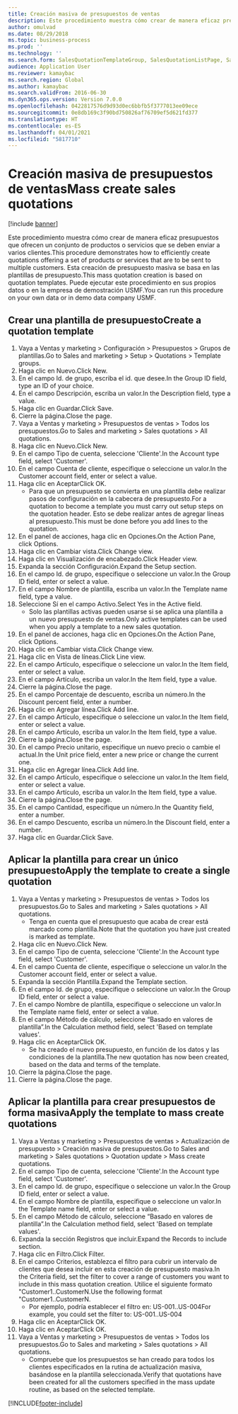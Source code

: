 ```yaml
---
title: Creación masiva de presupuestos de ventas
description: Este procedimiento muestra cómo crear de manera eficaz presupuestos que ofrecen un conjunto de productos o servicios que se deben enviar a varios clientes.
author: omulvad
ms.date: 08/29/2018
ms.topic: business-process
ms.prod: ''
ms.technology: ''
ms.search.form: SalesQuotationTemplateGroup, SalesQuotationListPage, SalesCreateQuotation, SalesQuotationTable, SysQueryForm, SalesQuickQuote
audience: Application User
ms.reviewer: kamaybac
ms.search.region: Global
ms.author: kamaybac
ms.search.validFrom: 2016-06-30
ms.dyn365.ops.version: Version 7.0.0
ms.openlocfilehash: 0422817576d9d93d0ec6bbfb5f3777013ee09ece
ms.sourcegitcommit: 0e8db169c3f90bd750826af76709ef5d621fd377
ms.translationtype: HT
ms.contentlocale: es-ES
ms.lasthandoff: 04/01/2021
ms.locfileid: "5817710"
---
```

# <a name="mass-create-sales-quotations"></a><span data-ttu-id="e9e10-103">Creación masiva de presupuestos de ventas</span><span class="sxs-lookup"><span data-stu-id="e9e10-103">Mass create sales quotations</span></span>

[!include [banner](../../includes/banner.md)]

<span data-ttu-id="e9e10-104">Este procedimiento muestra cómo crear de manera eficaz presupuestos que ofrecen un conjunto de productos o servicios que se deben enviar a varios clientes.</span><span class="sxs-lookup"><span data-stu-id="e9e10-104">This procedure demonstrates how to efficiently create quotations offering a set of products or services that are to be sent to multiple customers.</span></span> <span data-ttu-id="e9e10-105">Esta creación de presupuesto masiva se basa en las plantillas de presupuesto.</span><span class="sxs-lookup"><span data-stu-id="e9e10-105">This mass quotation creation is based on quotation templates.</span></span> <span data-ttu-id="e9e10-106">Puede ejecutar este procedimiento en sus propios datos o en la empresa de demostración USMF.</span><span class="sxs-lookup"><span data-stu-id="e9e10-106">You can run this procedure on your own data or in demo data company USMF.</span></span>


## <a name="create-a-quotation-template"></a><span data-ttu-id="e9e10-107">Crear una plantilla de presupuesto</span><span class="sxs-lookup"><span data-stu-id="e9e10-107">Create a quotation template</span></span>
1. <span data-ttu-id="e9e10-108">Vaya a Ventas y marketing > Configuración > Presupuestos > Grupos de plantillas.</span><span class="sxs-lookup"><span data-stu-id="e9e10-108">Go to Sales and marketing > Setup > Quotations > Template groups.</span></span>
2. <span data-ttu-id="e9e10-109">Haga clic en Nuevo.</span><span class="sxs-lookup"><span data-stu-id="e9e10-109">Click New.</span></span>
3. <span data-ttu-id="e9e10-110">En el campo Id. de grupo, escriba el id. que desee.</span><span class="sxs-lookup"><span data-stu-id="e9e10-110">In the Group ID field, type an ID of your choice.</span></span>
4. <span data-ttu-id="e9e10-111">En el campo Descripción, escriba un valor.</span><span class="sxs-lookup"><span data-stu-id="e9e10-111">In the Description field, type a value.</span></span>
5. <span data-ttu-id="e9e10-112">Haga clic en Guardar.</span><span class="sxs-lookup"><span data-stu-id="e9e10-112">Click Save.</span></span>
6. <span data-ttu-id="e9e10-113">Cierre la página.</span><span class="sxs-lookup"><span data-stu-id="e9e10-113">Close the page.</span></span>
7. <span data-ttu-id="e9e10-114">Vaya a Ventas y marketing > Presupuestos de ventas > Todos los presupuestos.</span><span class="sxs-lookup"><span data-stu-id="e9e10-114">Go to Sales and marketing > Sales quotations > All quotations.</span></span>
8. <span data-ttu-id="e9e10-115">Haga clic en Nuevo.</span><span class="sxs-lookup"><span data-stu-id="e9e10-115">Click New.</span></span>
9. <span data-ttu-id="e9e10-116">En el campo Tipo de cuenta, seleccione 'Cliente'.</span><span class="sxs-lookup"><span data-stu-id="e9e10-116">In the Account type field, select 'Customer'.</span></span>
10. <span data-ttu-id="e9e10-117">En el campo Cuenta de cliente, especifique o seleccione un valor.</span><span class="sxs-lookup"><span data-stu-id="e9e10-117">In the Customer account field, enter or select a value.</span></span>
11. <span data-ttu-id="e9e10-118">Haga clic en Aceptar</span><span class="sxs-lookup"><span data-stu-id="e9e10-118">Click OK.</span></span>
    * <span data-ttu-id="e9e10-119">Para que un presupuesto se convierta en una plantilla debe realizar pasos de configuración en la cabecera de presupuesto.</span><span class="sxs-lookup"><span data-stu-id="e9e10-119">For a quotation to become a template you must carry out  setup steps on the quotation header.</span></span> <span data-ttu-id="e9e10-120">Esto se debe realizar antes de agregar líneas al presupuesto.</span><span class="sxs-lookup"><span data-stu-id="e9e10-120">This must be done before you add lines to the quotation.</span></span>   
12. <span data-ttu-id="e9e10-121">En el panel de acciones, haga clic en Opciones.</span><span class="sxs-lookup"><span data-stu-id="e9e10-121">On the Action Pane, click Options.</span></span>
13. <span data-ttu-id="e9e10-122">Haga clic en Cambiar vista.</span><span class="sxs-lookup"><span data-stu-id="e9e10-122">Click Change view.</span></span>
14. <span data-ttu-id="e9e10-123">Haga clic en Visualización de encabezado.</span><span class="sxs-lookup"><span data-stu-id="e9e10-123">Click Header view.</span></span>
15. <span data-ttu-id="e9e10-124">Expanda la sección Configuración.</span><span class="sxs-lookup"><span data-stu-id="e9e10-124">Expand the Setup section.</span></span>
16. <span data-ttu-id="e9e10-125">En el campo Id. de grupo, especifique o seleccione un valor.</span><span class="sxs-lookup"><span data-stu-id="e9e10-125">In the Group ID field, enter or select a value.</span></span>
17. <span data-ttu-id="e9e10-126">En el campo Nombre de plantilla, escriba un valor.</span><span class="sxs-lookup"><span data-stu-id="e9e10-126">In the Template name field, type a value.</span></span>
18. <span data-ttu-id="e9e10-127">Seleccione Sí en el campo Activo.</span><span class="sxs-lookup"><span data-stu-id="e9e10-127">Select Yes in the Active field.</span></span>
    * <span data-ttu-id="e9e10-128">Solo las plantillas activas pueden usarse si se aplica una plantilla a un nuevo presupuesto de ventas.</span><span class="sxs-lookup"><span data-stu-id="e9e10-128">Only active templates can be used when you apply a template to a new sales quotation.</span></span>  
19. <span data-ttu-id="e9e10-129">En el panel de acciones, haga clic en Opciones.</span><span class="sxs-lookup"><span data-stu-id="e9e10-129">On the Action Pane, click Options.</span></span>
20. <span data-ttu-id="e9e10-130">Haga clic en Cambiar vista.</span><span class="sxs-lookup"><span data-stu-id="e9e10-130">Click Change view.</span></span>
21. <span data-ttu-id="e9e10-131">Haga clic en Vista de líneas.</span><span class="sxs-lookup"><span data-stu-id="e9e10-131">Click Line view.</span></span>
22. <span data-ttu-id="e9e10-132">En el campo Artículo, especifique o seleccione un valor.</span><span class="sxs-lookup"><span data-stu-id="e9e10-132">In the Item field, enter or select a value.</span></span>
23. <span data-ttu-id="e9e10-133">En el campo Artículo, escriba un valor.</span><span class="sxs-lookup"><span data-stu-id="e9e10-133">In the Item field, type a value.</span></span>
24. <span data-ttu-id="e9e10-134">Cierre la página.</span><span class="sxs-lookup"><span data-stu-id="e9e10-134">Close the page.</span></span>
25. <span data-ttu-id="e9e10-135">En el campo Porcentaje de descuento, escriba un número.</span><span class="sxs-lookup"><span data-stu-id="e9e10-135">In the Discount percent field, enter a number.</span></span>
26. <span data-ttu-id="e9e10-136">Haga clic en Agregar línea.</span><span class="sxs-lookup"><span data-stu-id="e9e10-136">Click Add line.</span></span>
27. <span data-ttu-id="e9e10-137">En el campo Artículo, especifique o seleccione un valor.</span><span class="sxs-lookup"><span data-stu-id="e9e10-137">In the Item field, enter or select a value.</span></span>
28. <span data-ttu-id="e9e10-138">En el campo Artículo, escriba un valor.</span><span class="sxs-lookup"><span data-stu-id="e9e10-138">In the Item field, type a value.</span></span>
29. <span data-ttu-id="e9e10-139">Cierre la página.</span><span class="sxs-lookup"><span data-stu-id="e9e10-139">Close the page.</span></span>
30. <span data-ttu-id="e9e10-140">En el campo Precio unitario, especifique un nuevo precio o cambie el actual.</span><span class="sxs-lookup"><span data-stu-id="e9e10-140">In the Unit price field, enter a new price or change the current one.</span></span>
31. <span data-ttu-id="e9e10-141">Haga clic en Agregar línea.</span><span class="sxs-lookup"><span data-stu-id="e9e10-141">Click Add line.</span></span>
32. <span data-ttu-id="e9e10-142">En el campo Artículo, especifique o seleccione un valor.</span><span class="sxs-lookup"><span data-stu-id="e9e10-142">In the Item field, enter or select a value.</span></span>
33. <span data-ttu-id="e9e10-143">En el campo Artículo, escriba un valor.</span><span class="sxs-lookup"><span data-stu-id="e9e10-143">In the Item field, type a value.</span></span>
34. <span data-ttu-id="e9e10-144">Cierre la página.</span><span class="sxs-lookup"><span data-stu-id="e9e10-144">Close the page.</span></span>
35. <span data-ttu-id="e9e10-145">En el campo Cantidad, especifique un número.</span><span class="sxs-lookup"><span data-stu-id="e9e10-145">In the Quantity field, enter a number.</span></span>
36. <span data-ttu-id="e9e10-146">En el campo Descuento, escriba un número.</span><span class="sxs-lookup"><span data-stu-id="e9e10-146">In the Discount field, enter a number.</span></span>
37. <span data-ttu-id="e9e10-147">Haga clic en Guardar.</span><span class="sxs-lookup"><span data-stu-id="e9e10-147">Click Save.</span></span>

## <a name="apply-the-template-to-create-a-single-quotation"></a><span data-ttu-id="e9e10-148">Aplicar la plantilla para crear un único presupuesto</span><span class="sxs-lookup"><span data-stu-id="e9e10-148">Apply the template to create a single quotation</span></span>
1. <span data-ttu-id="e9e10-149">Vaya a Ventas y marketing > Presupuestos de ventas > Todos los presupuestos.</span><span class="sxs-lookup"><span data-stu-id="e9e10-149">Go to Sales and marketing > Sales quotations > All quotations.</span></span>
    * <span data-ttu-id="e9e10-150">Tenga en cuenta que el presupuesto que acaba de crear está marcado como plantilla.</span><span class="sxs-lookup"><span data-stu-id="e9e10-150">Note that the quotation you have just created is marked as template.</span></span>  
2. <span data-ttu-id="e9e10-151">Haga clic en Nuevo.</span><span class="sxs-lookup"><span data-stu-id="e9e10-151">Click New.</span></span>
3. <span data-ttu-id="e9e10-152">En el campo Tipo de cuenta, seleccione 'Cliente'.</span><span class="sxs-lookup"><span data-stu-id="e9e10-152">In the Account type field, select 'Customer'.</span></span>
4. <span data-ttu-id="e9e10-153">En el campo Cuenta de cliente, especifique o seleccione un valor.</span><span class="sxs-lookup"><span data-stu-id="e9e10-153">In the Customer account field, enter or select a value.</span></span>
5. <span data-ttu-id="e9e10-154">Expanda la sección Plantilla.</span><span class="sxs-lookup"><span data-stu-id="e9e10-154">Expand the Template section.</span></span>
6. <span data-ttu-id="e9e10-155">En el campo Id. de grupo, especifique o seleccione un valor.</span><span class="sxs-lookup"><span data-stu-id="e9e10-155">In the Group ID field, enter or select a value.</span></span>
7. <span data-ttu-id="e9e10-156">En el campo Nombre de plantilla, especifique o seleccione un valor.</span><span class="sxs-lookup"><span data-stu-id="e9e10-156">In the Template name field, enter or select a value.</span></span>
8. <span data-ttu-id="e9e10-157">En el campo Método de cálculo, seleccione “Basado en valores de plantilla”.</span><span class="sxs-lookup"><span data-stu-id="e9e10-157">In the Calculation method field, select 'Based on template values'.</span></span>
9. <span data-ttu-id="e9e10-158">Haga clic en Aceptar</span><span class="sxs-lookup"><span data-stu-id="e9e10-158">Click OK.</span></span>
    * <span data-ttu-id="e9e10-159">Se ha creado el nuevo presupuesto, en función de los datos y las condiciones de la plantilla.</span><span class="sxs-lookup"><span data-stu-id="e9e10-159">The new quotation has now been created, based on the data and terms of the template.</span></span>  
10. <span data-ttu-id="e9e10-160">Cierre la página.</span><span class="sxs-lookup"><span data-stu-id="e9e10-160">Close the page.</span></span>
11. <span data-ttu-id="e9e10-161">Cierre la página.</span><span class="sxs-lookup"><span data-stu-id="e9e10-161">Close the page.</span></span>

## <a name="apply-the-template-to-mass-create-quotations"></a><span data-ttu-id="e9e10-162">Aplicar la plantilla para crear presupuestos de forma masiva</span><span class="sxs-lookup"><span data-stu-id="e9e10-162">Apply the template to mass create quotations</span></span>
1. <span data-ttu-id="e9e10-163">Vaya a Ventas y marketing > Presupuestos de ventas > Actualización de presupuesto > Creación masiva de presupuestos.</span><span class="sxs-lookup"><span data-stu-id="e9e10-163">Go to Sales and marketing > Sales quotations > Quotation update > Mass create quotations.</span></span>
2. <span data-ttu-id="e9e10-164">En el campo Tipo de cuenta, seleccione 'Cliente'.</span><span class="sxs-lookup"><span data-stu-id="e9e10-164">In the Account type field, select 'Customer'.</span></span>
3. <span data-ttu-id="e9e10-165">En el campo Id. de grupo, especifique o seleccione un valor.</span><span class="sxs-lookup"><span data-stu-id="e9e10-165">In the Group ID field, enter or select a value.</span></span>
4. <span data-ttu-id="e9e10-166">En el campo Nombre de plantilla, especifique o seleccione un valor.</span><span class="sxs-lookup"><span data-stu-id="e9e10-166">In the Template name field, enter or select a value.</span></span>
5. <span data-ttu-id="e9e10-167">En el campo Método de cálculo, seleccione “Basado en valores de plantilla”.</span><span class="sxs-lookup"><span data-stu-id="e9e10-167">In the Calculation method field, select 'Based on template values'.</span></span>
6. <span data-ttu-id="e9e10-168">Expanda la sección Registros que incluir.</span><span class="sxs-lookup"><span data-stu-id="e9e10-168">Expand the Records to include section.</span></span>
7. <span data-ttu-id="e9e10-169">Haga clic en Filtro.</span><span class="sxs-lookup"><span data-stu-id="e9e10-169">Click Filter.</span></span>
8. <span data-ttu-id="e9e10-170">En el campo Criterios, establezca el filtro para cubrir un intervalo de clientes que desea incluir en esta creación de presupuesto masiva.</span><span class="sxs-lookup"><span data-stu-id="e9e10-170">In the Criteria field, set the filter to cover a range of customers you want to include in this mass quotation creation.</span></span> <span data-ttu-id="e9e10-171">Utilice el siguiente formato "Customer1..CustomerN.</span><span class="sxs-lookup"><span data-stu-id="e9e10-171">Use the following format "Customer1..CustomerN.</span></span>
    * <span data-ttu-id="e9e10-172">Por ejemplo, podría establecer el filtro en: US-001..US-004</span><span class="sxs-lookup"><span data-stu-id="e9e10-172">For example, you could set the filter to: US-001..US-004</span></span>  
9. <span data-ttu-id="e9e10-173">Haga clic en Aceptar</span><span class="sxs-lookup"><span data-stu-id="e9e10-173">Click OK.</span></span>
10. <span data-ttu-id="e9e10-174">Haga clic en Aceptar</span><span class="sxs-lookup"><span data-stu-id="e9e10-174">Click OK.</span></span>
11. <span data-ttu-id="e9e10-175">Vaya a Ventas y marketing > Presupuestos de ventas > Todos los presupuestos.</span><span class="sxs-lookup"><span data-stu-id="e9e10-175">Go to Sales and marketing > Sales quotations > All quotations.</span></span>
    * <span data-ttu-id="e9e10-176">Compruebe que los presupuestos se han creado para todos los clientes especificados en la rutina de actualización masiva, basándose en la plantilla seleccionada.</span><span class="sxs-lookup"><span data-stu-id="e9e10-176">Verify that quotations have been created for all the customers specified in the mass update routine, as based on the selected template.</span></span>  



[!INCLUDE[footer-include](../../../includes/footer-banner.md)]